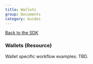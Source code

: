 ```yaml
---
title: Wallets
group: Documents
category: Guides
---
```


[Back to the SDK](../index.md)

### Wallets (Resource)

Wallet specific workflow examples: TBD.